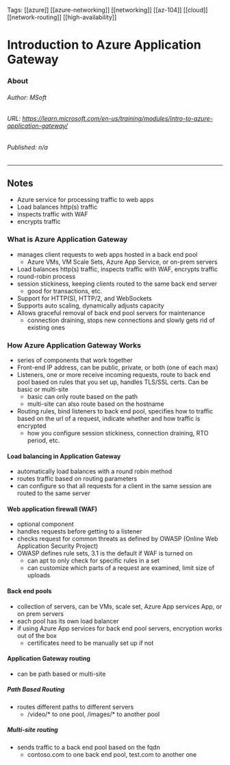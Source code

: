 Tags: [[azure]] [[azure-networking]] [[networking]] [[az-104]] [[cloud]] [[network-routing]] [[high-availability]]

# Introduction to Azure Application Gateway
### About
###### Author: *MSoft*
###### URL: *https://learn.microsoft.com/en-us/training/modules/intro-to-azure-application-gateway/*
###### Published: *n/a*
-------------------------------------------------------------------
## Notes
- Azure service for processing traffic to web apps
- Load balances http(s) traffic
- inspects traffic with WAF
- encrypts traffic
### What is Azure Application Gateway
- manages client requests to web apps hosted in a back end pool
	- Azure VMs, VM Scale Sets, Azure App Service, or on-prem servers
- Load balances http(s) traffic, inspects traffic with WAF, encrypts traffic
- round-robin process
- session stickiness, keeping clients routed to the same back end server
	- good for transactions, etc.
- Support for HTTP(S), HTTP/2, and WebSockets
- Supports auto scaling, dynamically adjusts capacity
- Allows graceful removal of back end pool servers for maintenance
	- connection draining, stops new connections and slowly gets rid of existing ones

### How Azure Application Gateway Works
- series of components that work together
- Front-end IP address, can be public, private, or both (one of each max)
- Listeners, one or more receive incoming requests, route to back end pool based on rules that you set up, handles TLS/SSL certs. Can be basic or multi-site
	- basic can only route based on the path
	- multi-site can also route based on the hostname 
- Routing rules, bind listeners to back end pool, specifies how to traffic based on the url of a request, indicate whether and how traffic is encrypted
	- how you configure session stickiness, connection draining, RTO period, etc.
#### Load balancing in Application Gateway
- automatically load balances with a round robin method
- routes traffic based on routing parameters
- can configure so that all requests for a client in the same session are routed to the same server
#### Web application firewall (WAF)
- optional component
- handles requests before getting to a listener
- checks request for common threats as defined by OWASP (Online Web Application Security Project)
- OWASP defines rule sets, 3.1 is the default if WAF is turned on
	- can apt to only check for specific rules in a set
	- can customize which parts of a request are examined, limit size of uploads
#### Back end pools
- collection of servers, can be VMs, scale set, Azure App services App, or on prem servers
- each pool has its own load balancer
- if using Azure App services for back end pool servers, encryption works out of the box
	- certificates need to be manually set up if not
#### Application Gateway routing
- can be path based or multi-site
##### Path Based Routing
- routes different paths to different servers
	- /video/* to one pool, /images/* to another pool
##### Multi-site routing
- sends traffic to a back end pool based on the fqdn
	- contoso.com to one back end pool, test.com to another one
